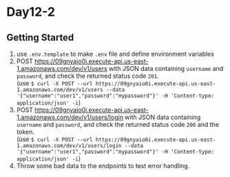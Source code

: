 # Day12-2

## Getting Started
1. use `.env.template` to make `.env` file and define environment variables
2. POST https://09gnyaio0i.execute-api.us-east-1.amazonaws.com/dev/v1/users with JSON data containing `username` and `password`, and check the returned status code `201`.  
(use `$ curl -X POST --url https://09gnyaio0i.execute-api.us-east-1.amazonaws.com/dev/v1/users --data '{"username":"user1","password":"mypassword"}' -H 'Content-type: application/json' -i`)
3. POST https://09gnyaio0i.execute-api.us-east-1.amazonaws.com/dev/v1/users/login with JSON data containing `username` and `password`, and check the returned status code `200` and the token.  
(use `$ curl -X POST --url https://09gnyaio0i.execute-api.us-east-1.amazonaws.com/dev/v1/users/login --data '{"username":"user1","password":"mypassword"}' -H 'Content-type: application/json' -i`)
4. Throw some bad data to the endpoints to test error handling.
